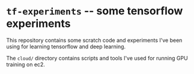 # `tf-experiments` -- some tensorflow experiments

This repository contains some scratch code and experiments I've been
using for learning tensorflow and deep learning.

The `cloud/` directory contains scripts and tools I've used for
running GPU training on ec2.

